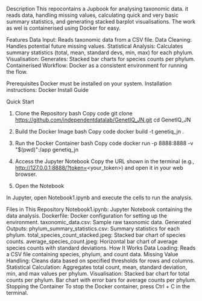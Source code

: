 Description
This repocontains a Jupbook for analysing taxonomic data. it reads data, handling missing values, calculating quick and very basic summary statistics, and generating stacked barplot visualisations. The work as wel is containerised using Docker for easy.

Features
Data Input: Reads taxonomic data from a CSV file.
Data Cleaning: Handles potential future missing values.
Statistical Analysis: Calculates summary statistics (total, mean, standard devs, min, max) for each phylum.
Visualisation: Generates: Stacked bar charts for species counts per phylum.
Containerised Workflow: Docker as a consistent environment for running the flow.

Prerequisites
Docker must be installed on your system.
Installation instructions: Docker Install Guide

Quick Start
1. Clone the Repository
bash
Copy code
git clone https://github.com/independentdatalab/GenetIQ_JN.git
cd GenetIQ_JN
2. Build the Docker Image
bash
Copy code
docker build -t genetiq_jn .
3. Run the Docker Container
bash
Copy code
docker run -p 8888:8888 -v "$(pwd)":/app genetiq_jn
4. Access the Jupyter Notebook
Copy the URL shown in the terminal (e.g., http://127.0.0.1:8888/?token=<your_token>) and open it in your web browser.

5. Open the Notebook

In Jupyter, open Notebook1.ipynb and execute the cells to run the analysis.

Files in This Repository
Notebook1.ipynb: Jupyter Notebook containing the data analysis.
Dockerfile: Docker configuration for setting up the environment.
taxonomic_data.csv: Sample raw taxonomic data.
Generated Outputs:
phylum_summary_statistics.csv: Summary statistics for each phylum.
total_species_count_stacked.jpeg: Stacked bar chart of species counts.
average_species_count.jpeg: Horizontal bar chart of average species counts with standard deviations.
How It Works
Data Loading: Reads a CSV file containing species, phylum, and count data.
Missing Value Handling: Cleans data based on specified thresholds for rows and columns.
Statistical Calculation: Aggregates total count, mean, standard deviation, min, and max values per phylum.
Visualisation:
Stacked bar chart for total counts per phylum.
Bar chart with error bars for average counts per phylum.
Stopping the Container
To stop the Docker container, press Ctrl + C in the terminal.
